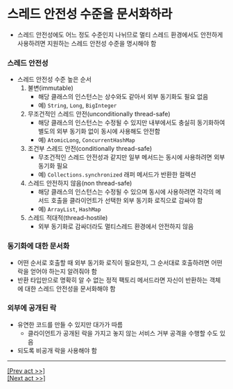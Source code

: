 # 스레드 안전성 수준을 문서화하라
* 스레드 안전성에도 어느 정도 수준인지 나뉘므로 멀티 스레드 환경에서도 안전하게 사용하려면 지원하는 스레드 안전성 수준을 명시해야 함
### 스레드 안전성
* 스레드 안전성 수준 높은 순서
    1. 불변(immutable)
        * 해당 클래스의 인스턴스는 상수와도 같아서 외부 동기화도 필요 없음
        * 예) `String`, `Long`, `BigInteger`
    2. 무조건적인 스레드 안전(unconditionally thread-safe)
        * 해당 클래스의 인스턴스는 수정될 수 있지만 내부에서도 충실히 동기화하여 별도의 외부 동기화 없이 동시에 사용해도 안전함
        * 예) `AtomicLong`, `ConcurrentHashMap`
    3. 조건부 스레드 안전(conditionally thread-safe)
        * 무조건적인 스레드 안전성과 같지만 일부 메서드는 동시에 사용하려면 외부 동기화 필요
        * 예) `Collections.synchronized` 래퍼 메서드가 반환한 컬렉션
    4. 스레드 안전하지 않음(non thread-safe)
        * 해당 클래스의 인스턴스는 수정될 수 있으며 동시에 사용하려면 각각의 메서드 호출을 클라이언트가 선택한 외부 동기화 로직으로 감싸야 함
        * 예) `ArrayList`, `HashMap` 
    5. 스레드 적대적(thread-hostile)
        * 외부 동기화로 감싸더라도 멀티스레드 환경에서 안전하지 않음
### 동기화에 대한 문서화
* 어떤 순서로 호출할 때 외부 동기화 로직이 필요한지, 그 순서대로 호출하려면 어떤 락을 얻어야 하는지 알려줘야 함
* 반환 타입만으로 명확히 알 수 없는 정적 팩토리 메서드라면 자신이 반환하는 객체에 대한 스레드 안전성을 문서화해야 함
### 외부에 공개된 락
* 유연한 코드를 만들 수 있지만 대가가 따름
  * 클라이언트가 공개된 락을 가지고 놓지 않는 서비스 거부 공격을 수행할 수도 있음
* 되도록 비공개 락을 사용해야 함
---
[[Prev act >>]](../act4/README.md)  
[[Next act >>]](../act6/README.md)